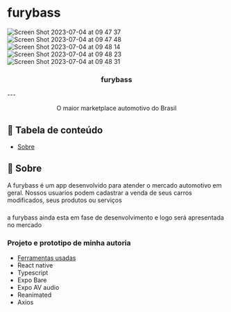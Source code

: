 # furybass
![Screen Shot 2023-07-04 at 09 47 37](https://github.com/LuizWolfgang/furybass/assets/74063154/f177a5ad-08b9-4dfd-8015-365a084d2926)
![Screen Shot 2023-07-04 at 09 47 48](https://github.com/LuizWolfgang/furybass/assets/74063154/dcfc3841-c3bf-44a9-9dc2-d0020eb8e7b1)
![Screen Shot 2023-07-04 at 09 48 14](https://github.com/LuizWolfgang/furybass/assets/74063154/c6af2179-d5dd-4d6c-8905-dca2600fcf5e)
![Screen Shot 2023-07-04 at 09 48 23](https://github.com/LuizWolfgang/furybass/assets/74063154/1a1b9c5a-4637-4d96-9688-49915cfaac1e)
![Screen Shot 2023-07-04 at 09 48 31](https://github.com/LuizWolfgang/furybass/assets/74063154/e6ce9a68-6490-405d-b9b6-9ed1a0458c70)


<h3 align="center">furybass</h3>
--- 
<p align="center"> O maior marketplace automotivo do Brasil
    <br>
</p>

## 📝 Tabela de conteúdo

- [Sobre](#about)

## 🧐 Sobre <a name = "about"></a>

A furybass é um app desenvolvido para atender o mercado automotivo em geral.
Nossos usuarios podem cadastrar a venda de seus carros modificados, seus produtos ou serviços
### 
a furybass ainda esta em fase de desenvolvimento e logo será apresentada no mercado 
 

### Projeto e prototipo de minha autoria

- [Ferramentas usadas](#built_using)
- React native
- Typescript
- Expo Bare
- Expo AV audio
- Reanimated
- Axios
